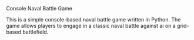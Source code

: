 Console Naval Battle Game

This is a simple console-based naval battle game written in Python. The game allows players to engage in a classic naval battle against ai on a grid-based battlefield.

